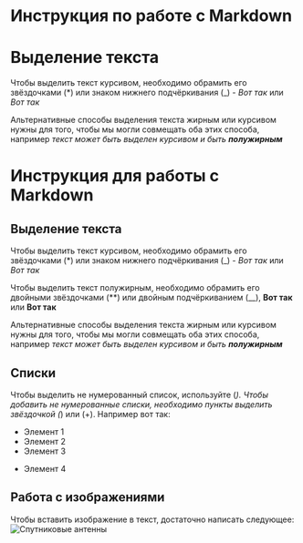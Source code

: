# Инструкция по работе с Markdown

# **Выделение текста**

Чтобы выделить текст курсивом, необходимо обрамить его звёздочками (*) или знаком нижнего подчёркивания (_) - *Вот так* или _Вот так_ 

Альтернативные способы выделения текста жирным или курсивом нужны для того, чтобы мы могли совмещать оба этих способа, например _текст может быть выделен курсивом и быть **полужирным**_





# Инструкция для работы с Markdown

## Выделение текста

Чтобы выделить текст курсивом, необходимо обрамить его звёздочками (*) или знаком нижнего подчёркивания (_) - *Вот так* или _Вот так_ 

Чтобы выделить текст полужирным, необходимо обрамить его двойными звёздочками (**) или двойным подчёркиванием (__), **Вот так** или __Вот так__

Альтернативные способы выделения текста жирным или курсивом нужны для того, чтобы мы могли совмещать оба этих способа, например _текст может быть выделен курсивом и быть **полужирным**_

## Списки
Чтобы выделить не нумерованный список, используйте (*).
Чтобы добавить не нумерованные списки, необходимо пункты выделить звёздочкой (*) или (+). Например вот так:
* Элемент 1
* Элемент 2
* Элемент 3
+ Элемент 4 










## Работа с изображениями

Чтобы вставить изображение в текст, достаточно написать следующее:
![Спутниковые антенны](IMG_0946.jpg)











